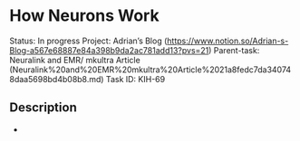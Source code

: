 # How Neurons Work

Status: In progress
Project: Adrian’s Blog (https://www.notion.so/Adrian-s-Blog-a567e68887e84a398b9da2ac781add13?pvs=21)
Parent-task: Neuralink and EMR/ mkultra Article   (Neuralink%20and%20EMR%20mkultra%20Article%2021a8fedc7da340748daa5698bd4b08b8.md)
Task ID: KIH-69

## Description

-